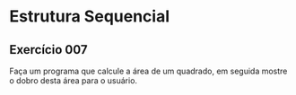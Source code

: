 # Estrutura Sequencial

## Exercício 007

Faça um programa que calcule a área de um quadrado, em seguida mostre o dobro desta área para o usuário.
